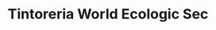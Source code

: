 ---
title: "Tintoreria World Ecologic Sec"
url: /sabadell/tintoreria-world-ecologic-sec/
shop: lavandería
---